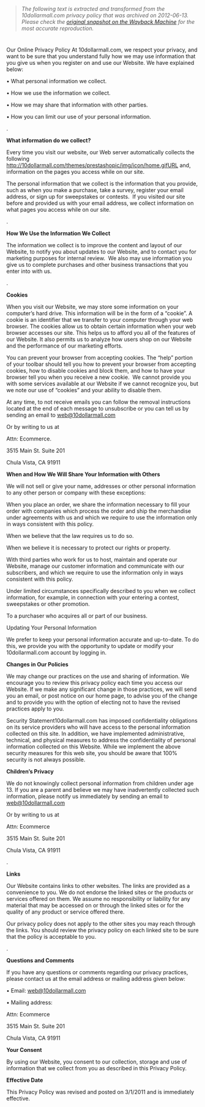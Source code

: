 > *The following text is extracted and transformed from the 10dollarmall.com privacy policy that was archived on 2012-06-13. Please check the [original snapshot on the Wayback Machine](https://web.archive.org/web/20120613180156id_/http%3A//www.10dollarmall.com/privacy-policy.htm) for the most accurate reproduction.*

# 

Our Online Privacy Policy At 10dollarmall.com, we respect your privacy, and want to be sure that you understand fully how we may use information that you give us when you register on and use our Website. We have explained below:

• What personal information we collect.

• How we use the information we collect.

• How we may share that information with other parties.

• How you can limit our use of your personal information.

.

**What information do we collect?**

Every time you visit our website, our Web server automatically collects the following http://10dollarmall.com/themes/prestashopic/img/icon/home.gifURL and, information on the pages you access while on our site. 

The personal information that we collect is the information that you provide, such as when you make a purchase, take a survey, register your email address, or sign up for sweepstakes or contests.  If you visited our site before and provided us with your email address, we collect information on what pages you access while on our site. 

.

**How We Use the Information We Collect**

The information we collect is to improve the content and layout of our Website, to notify you about updates to our Website, and to contact you for marketing purposes for internal review.  We also may use information you give us to complete purchases and other business transactions that you enter into with us.

.

**Cookies**

When you visit our Website, we may store some information on your computer’s hard drive. This information will be in the form of a “cookie”. A cookie is an identifier that we transfer to your computer through your web browser. The cookies allow us to obtain certain information when your web browser accesses our site. This helps us to afford you all of the features of our Website. It also permits us to analyze how users shop on our Website and the performance of our marketing efforts.

You can prevent your browser from accepting cookies. The “help” portion of your toolbar should tell you how to prevent your browser from accepting cookies, how to disable cookies and block them, and how to have your browser tell you when you receive a new cookie.  We cannot provide you with some services available at our Website if we cannot recognize you, but we note our use of “cookies” and your ability to disable them.

At any time, to not receive emails you can follow the removal instructions located at the end of each message to unsubscribe or you can tell us by sending an email to web@10dollarmall.com

Or by writing to us at

Attn: Ecommerce.

3515 Main St. Suite 201

Chula Vista, CA 91911

**When and How We Will Share Your Information with Others**

We will not sell or give your name, addresses or other personal information to any other person or company with these exceptions: 

When you place an order, we share the information necessary to fill your order with companies which process the order and ship the merchandise under agreements with us and which we require to use the information only in ways consistent with this policy. 

When we believe that the law requires us to do so.

When we believe it is necessary to protect our rights or property.

With third parties who work for us to host, maintain and operate our Website, manage our customer information and communicate with our subscribers, and which we require to use the information only in ways consistent with this policy.

Under limited circumstances specifically described to you when we collect information, for example, in connection with your entering a contest, sweepstakes or other promotion.

To a purchaser who acquires all or part of our business.

Updating Your Personal Information 

We prefer to keep your personal information accurate and up-to-date. To do this, we provide you with the opportunity to update or modify your 10dollarmall.com account by logging in.

**Changes in Our Policies**

We may change our practices on the use and sharing of information. We encourage you to review this privacy policy each time you access our Website. If we make any significant change in those practices, we will send you an email, or post notice on our home page, to advise you of the change and to provide you with the option of electing not to have the revised practices apply to you.

Security Statement10dollarmall.com has imposed confidentiality obligations on its service providers who will have access to the personal information collected on this site. In addition, we have implemented administrative, technical, and physical measures to address the confidentiality of personal information collected on this Website. While we implement the above security measures for this web site, you should be aware that 100% security is not always possible.

**Children’s Privacy**

We do not knowingly collect personal information from children under age 13. If you are a parent and believe we may have inadvertently collected such information, please notify us immediately by sending an email to web@10dollarmall.com

Or by writing to us at

Attn: Ecommerce

3515 Main St. Suite 201

Chula Vista, CA 91911

.

**Links**

Our Website contains links to other websites. The links are provided as a convenience to you. We do not endorse the linked sites or the products or services offered on them. We assume no responsibility or liability for any material that may be accessed on or through the linked sites or for the quality of any product or service offered there.

Our privacy policy does not apply to the other sites you may reach through the links. You should review the privacy policy on each linked site to be sure that the policy is acceptable to you.

.

**Questions and Comments**

If you have any questions or comments regarding our privacy practices, please contact us at the email address or mailing address given below:

• Email: web@10dollarmall.com

• Mailing address:  

Attn: Ecommerce 

3515 Main St. Suite 201

Chula Vista, CA 91911

**Your Consent**

By using our Website, you consent to our collection, storage and use of information that we collect from you as described in this Privacy Policy.

**Effective Date**

This Privacy Policy was revised and posted on 3/1/2011 and is immediately effective.

